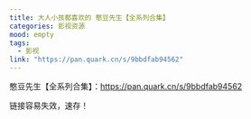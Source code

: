 ```yaml
---
title: 大人小孩都喜欢的 憨豆先生【全系列合集】
categories: 影视资源
mood: empty
tags:
  - 影视
link: "https://pan.quark.cn/s/9bbdfab94562"
---
```





憨豆先生【全系列合集】：https://pan.quark.cn/s/9bbdfab94562




链接容易失效，速存！



